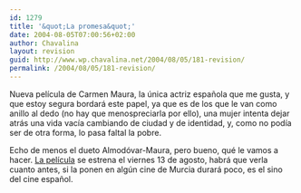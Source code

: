 ```yaml
---
id: 1279
title: '&quot;La promesa&quot;'
date: 2004-08-05T07:00:56+02:00
author: Chavalina
layout: revision
guid: http://www.wp.chavalina.net/2004/08/05/181-revision/
permalink: /2004/08/05/181-revision/
---
```

Nueva pel&iacute;cula de Carmen Maura, la &uacute;nica actriz espa&ntilde;ola que me gusta, y que estoy segura bordar&aacute; este papel, ya que es de los que le van como anillo al dedo (no hay que menospreciarla por ello), una mujer intenta dejar atr&aacute;s una vida vac&iacute;a cambiando de ciudad y de identidad, y, como no pod&iacute;a ser de otra forma, lo pasa faltal la pobre.

Echo de menos el dueto Almod&oacute;var-Maura, pero bueno, qu&eacute; le vamos a hacer. <a href=http://www.lahiguera.net/cinemania/pelicula/988/ target=&prime;_blank&prime;>La pel&iacute;cula</a> se estrena el viernes 13 de agosto, habr&aacute; que verla cuanto antes, si la ponen en alg&uacute;n cine de Murcia durar&aacute; poco, es el sino del cine espa&ntilde;ol.